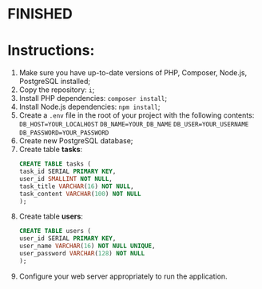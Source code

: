 # FINISHED

# Instructions:
1. Make sure you have up-to-date versions of PHP, Composer, Node.js, PostgreSQL installed;
2. Copy the repository: `i`;
3. Install PHP dependencies: `composer install`;
4. Install Node.js dependencies: `npm install`;
5. Create a `.env` file in the root of your project with the following contents:
	`DB_HOST=YOUR_LOCALHOST`
	`DB_NAME=YOUR_DB_NAME`
	`DB_USER=YOUR_USERNAME`
	`DB_PASSWORD=YOUR_PASSWORD`
6. Create new PostgreSQL database;
7. Create table **tasks**:
	```sql
	CREATE TABLE tasks (
	task_id SERIAL PRIMARY KEY,
	user_id SMALLINT NOT NULL,
	task_title VARCHAR(16) NOT NULL,
	task_content VARCHAR(100) NOT NULL
	);
	```
8. Create table **users**:
	```sql
	CREATE TABLE users (
	user_id SERIAL PRIMARY KEY,
	user_name VARCHAR(16) NOT NULL UNIQUE,
	user_password VARCHAR(128) NOT NULL
	);
	```
9. Configure your web server appropriately to run the application.